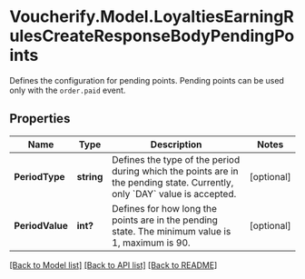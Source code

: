 # Voucherify.Model.LoyaltiesEarningRulesCreateResponseBodyPendingPoints
Defines the configuration for pending points. Pending points can be used only with the `order.paid` event.

## Properties

Name | Type | Description | Notes
------------ | ------------- | ------------- | -------------
**PeriodType** | **string** | Defines the type of the period during which the points are in the pending state. Currently, only &#x60;DAY&#x60; value is accepted. | [optional] 
**PeriodValue** | **int?** | Defines for how long the points are in the pending state. The minimum value is 1, maximum is 90. | [optional] 

[[Back to Model list]](../README.md#documentation-for-models) [[Back to API list]](../README.md#documentation-for-api-endpoints) [[Back to README]](../README.md)

